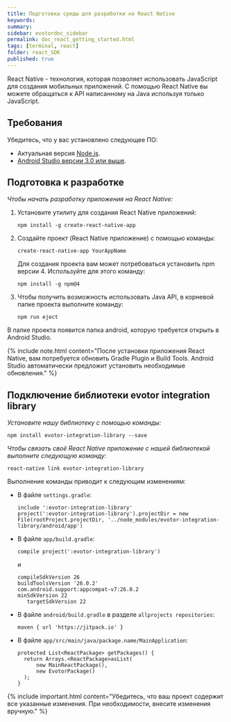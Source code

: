 ```yaml
---
title: Подготовка среды для разработки на React Native
keywords:
summary:
sidebar: evotordoc_sidebar
permalink: doc_react_getting_started.html
tags: [terminal, react]
folder: react_SDK
published: true
---
```


React Native - технология, которая позволяет использовать JavaScript для создания мобильных приложений. С помощью React Native вы можете обращаться к API написанному на Java используя только JavaScript.

## Требования

Убедитесь, что у вас установлено следующее ПО:

* Актуальная версия [Node.js](https://nodejs.org/en/download/).
* [Android Studio версии 3.0 или выше](https://developer.android.com/studio/index.html).

## Подготовка к разработке

*Чтобы начать разработку приложения на React Native:*

1. Установите утилиту для создания React Native приложений:

    ```
    npm install -g create-react-native-app
    ```

2. Создайте проект (React Native приложение) с помощью команды:

    ```
    create-react-native-app YourAppName
    ```

    Для создания проекта вам может потребоваться установить npm версии 4. Используйте для этого команду:

    ```
    npm install -g npm@4
    ```

3. Чтобы получить возможность использовать Java API, в корневой папке проекта выполните команду:

    ```
    npm run eject
    ```

В папке проекта появится папка android, которую требуется открыть в Android Studio.

{% include note.html content="После установки приложения React Native, вам потребуется обновить Gradle Plugin и Build Tools. Android Studio автоматически предложит установить необходимые обновления." %}

## Подключение библиотеки evotor integration library

*Установите нашу библиотеку с помощью команды:*

```
npm install evotor-integration-library --save
```

*Чтобы связать своё React Native приложение с нашей библиотекой выполните следующую команду:*

```
react-native link evotor-integration-library
```

Выполнение команды приводит к следующим изменениям:

* В файле `settings.gradle`:

  ```
  include ':evotor-integration-library'
  project(':evotor-integration-library').projectDir = new File(rootProject.projectDir, '../node_modules/evotor-integration-library/android/app')
  ```

* В файле `app/build.gradle`:

  ```
  compile project(':evotor-integration-library')
  ```

  и

  ```
  compileSdkVersion 26
  buildToolsVersion '26.0.2'
  com.android.support:appcompat-v7:26.0.2
  minSdkVersion 22
     targetSdkVersion 22
  ```

* В файле `android/build.gradle` в разделе `allprojects repositories`:

  ```
  maven { url 'https://jitpack.io' }
  ```

* В файле `app/src/main/java/package.name/MainApplication`:

  ```
  protected List<ReactPackage> getPackages() {
    return Arrays.<ReactPackage>asList(
        new MainReactPackage(),
        new EvotorPackage()
    );
  }
  ```

{% include important.html content="Убедитесь, что ваш проект содержит все указанные изменения. При необходимости, внесите изменения вручную." %}

